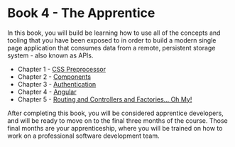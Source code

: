# Book 4 - The Apprentice

In this book, you will build be learning how to use all of the concepts and tooling that you have been exposed to in order to build a modern single page application that consumes data from a remote, persistent storage system - also known as APIs. 

* Chapter 1 - [CSS Preprocessor](./chapters/SASS.md)
* Chapter 2 - [Components](./chapters/COMPONENTS.md)
* Chapter 3 - [Authentication](./chapters/AUTHENTICATION.md)
* Chapter 4 - [Angular](./chapters/ANGULAR_BASICS.md)
* Chapter 5 - [Routing and Controllers and Factories... Oh My!](./chapters/ANGULAR_FEATURES.md)

After completing this book, you will be considered apprentice developers, and will be ready to move on to the final three months of the course. Those final months are your apprenticeship, where you will be trained on how to work on a professional software development team.
